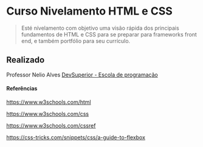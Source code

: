 # Curso Nivelamento HTML e CSS
>  Esté nívelamento com objetivo uma visão rápida dos principais fundamentos de HTML e CSS para se preparar para frameworks front end, e também portfólio para seu currículo.


## Realizado
Professor Nelio Alves
[DevSuperior - Escola de programação](https://devsuperior.com.br)


#### Referências

https://www.w3schools.com/html

https://www.w3schools.com/css

https://www.w3schools.com/cssref

https://css-tricks.com/snippets/css/a-guide-to-flexbox
